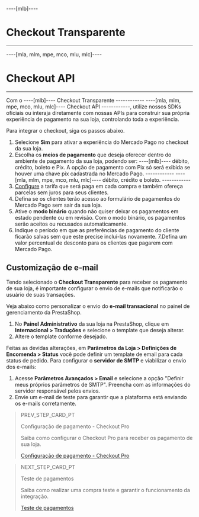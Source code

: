 ----[mlb]----
# Checkout Transparente
------------
----[mla, mlm, mpe, mco, mlu, mlc]----
# Checkout API
------------
 
Com o ----[mlb]---- Checkout Transparente ------------ ----[mla, mlm, mpe, mco, mlu, mlc]---- Checkout API ------------, utilize nossos SDKs oficiais ou interaja diretamente com nossas APIs para construir sua própria experiência de pagamento na sua loja, controlando toda a experiência.
 
Para integrar o checkout, siga os passos abaixo.
 
1. Selecione **Sim** para ativar a experiência do Mercado Pago no checkout da sua loja.
2. Escolha os **meios de pagamento** que deseja oferecer dentro do ambiente de pagamento da sua loja, podendo ser: ----[mlb]---- débito, crédito, boleto e Pix. A opção de pagamento com Pix só será exibida se houver uma chave pix cadastrada no Mercado Pago. ------------ ----[mla, mlm, mpe, mco, mlu, mlc]---- débito, crédito e boleto. ------------
3. [Configure](https://www.mercadopago.com.br//costs-section#from-section=menu) a tarifa que será paga em cada compra e também ofereça parcelas sem juros para seus clientes.
4. Defina se os clientes terão acesso ao formulário de pagamentos do Mercado Pago sem sair da sua loja.
5. Ative o **modo binário** quando não quiser deixar os pagamentos em estado pendente ou em revisão. Com o modo binário, os pagamentos serão aceitos ou recusados automaticamente.
6. Indique o período em que as preferências de pagamento do cliente ficarão salvas sem que este precise incluí-las novamente.
7.Defina um valor percentual de desconto para os clientes que pagarem com Mercado Pago.
 
## Customização de e-mail
 
Tendo selecionado o **Checkout Transparente** para receber os pagamento de sua loja, é importante configurar o envio de e-mails que notificarão o usuário de suas transações.
 
Veja abaixo como personalizar o envio do **e-mail transacional** no painel de gerenciamento da PrestaShop.
 
1. No **Painel Administrativo** da sua loja na PrestaShop, clique em **Internacional > Traduções** e selecione o template que deseja alterar.
2. Altere o template conforme desejado.
 
Feitas as devidas alterações, em **Parâmetros da Loja > Definições de Encomenda > Status** você pode definir um template de email para cada status de pedido. Para configurar o **servidor de SMTP** e viabilizar o envio dos e-mails:
 
1. Acesse **Parâmetros Avançados > Email** e selecione a opção "Definir meus próprios parâmetros de SMTP". Preencha com as informações do servidor responsável pelos envios.
2. Envie um e-mail de teste para garantir que a plataforma está enviando os e-mails corretamente.

> PREV_STEP_CARD_PT
>
> Configuração de pagamento - Checkout Pro
>
> Saiba como configurar o Checkout Pro para receber os pagamento de sua loja.
>
> [Configuração de pagamento - Checkout Pro](/developers/pt/docs/prestashop/payment-setup-chopro)

> NEXT_STEP_CARD_PT
>
> Teste de pagamentos
>
> Saiba como realizar uma compra teste e garantir o funcionamento da integração.
>
> [Teste de pagamentos](/developers/pt/docs/prestashop/integration-test)